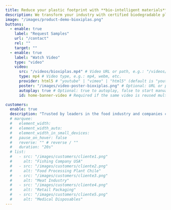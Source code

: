 ```yaml
---
title: Reduce your plastic footprint with **bio-intelligent materials**
description: We transform your industry with certified biodegradable plastics, advanced material engineering, and circular solutions that create real impact.
image: "/images/product-demo-bioxiplas.png"
buttons:
  - enable: true
    label: "Request Samples"
    url: "/contact"
    rel: ""
    target: ""
  - enable: true
    label: "Watch Video"
    type: "video"
    video:
      src: "/videos/bioxiplas.mp4" # Video URL or path, e.g.: "/videos/bioxiplas-demo.mp4" or "https://example.com/bioxiplas-demo.mp4"
      type: mp4 # Video type, e.g.: mp4, webm, etc.
      provider: html5 # "youtube" | "vimeo" | "html5" (default is "youtube")
      poster: "/images/video-poster-bioxiplas.png" # Optional: URL or path of the video poster image
      autoplay: true # Optional: true to autoplay, false to start manually (default is false)
      id: home-banner-video # Required if the same video is reused multiple times on the same page

customers:
  enable: true
  description: "Trusted by leaders in the food industry and companies committed to a circular future"
  # marquee:
  #   element_width:
  #   element_width_auto:
  #   element_width_in_small_devices:
  #   pause_on_hover: false
  #   reverse: "" # reverse / ""
  #   duration: "20s"
  # list:
  #   - src: "/images/customers/cliente1.png"
  #     alt: "Fishing Company USA"
  #   - src: "/images/customers/cliente2.png"
  #     alt: "Food Processing Plant Chile"
  #   - src: "/images/customers/cliente3.png"
  #     alt: "Meat Industry"
  #   - src: "/images/customers/cliente4.png"
  #     alt: "Retail Packaging"
  #   - src: "/images/customers/cliente5.png"
  #     alt: "Medical Disposables"
---
```

